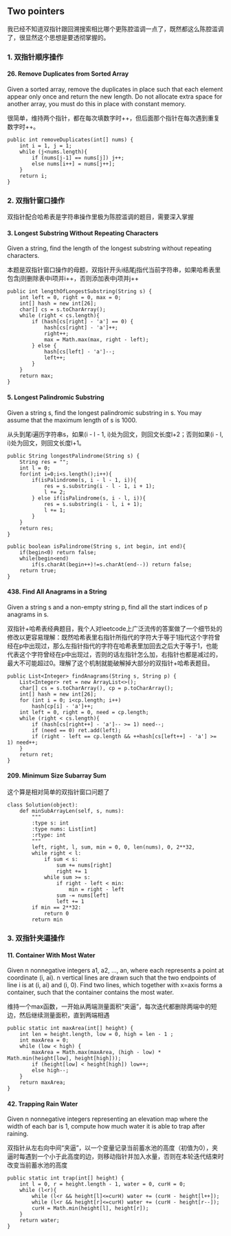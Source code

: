 ## Two pointers
我已经不知道双指针跟回溯搜索相比哪个更陈腔滥调一点了，既然都这么陈腔滥调了，很显然这个思想是要透彻掌握的。
### 1. 双指针顺序操作
#### 26. Remove Duplicates from Sorted Array
Given a sorted array, remove the duplicates in place such that each element appear only once and return the new length.
Do not allocate extra space for another array, you must do this in place with constant memory.

很简单，维持两个指针，都在每次填数字时++，但后面那个指针在每次遇到重复数字时++。
~~~~
public int removeDuplicates(int[] nums) {
    int i = 1, j = 1;
    while (j<nums.length){
        if (nums[j‐1] == nums[j]) j++;
        else nums[i++] = nums[j++];
    }
    return i;
}
~~~~
### 2. 双指针窗口操作
双指针配合哈希表是字符串操作里极为陈腔滥调的题目，需要深入掌握
#### 3. Longest Substring Without Repeating Characters
Given a string, find the length of the longest substring without repeating characters.

本题是双指针窗口操作的母题，双指针开头i结尾j指代当前字符串，如果哈希表里包含j则删除表中i项并i++，否则添加表中j项并j++
~~~~
public int lengthOfLongestSubstring(String s) {     
    int left = 0, right = 0, max = 0;
    int[] hash = new int[26];
    char[] cs = s.toCharArray();
    while (right < cs.length){
        if (hash[cs[right] - 'a'] == 0) {
            hash[cs[right] - 'a']++;
            right++;
            max = Math.max(max, right - left);
        } else {
            hash[cs[left] - 'a']--;
            left++;
        }
    }
    return max;
}
~~~~
#### 5. Longest Palindromic Substring
Given a string s, find the longest palindromic substring in s. You may assume that the maximum length of s is 1000.

从头到尾i遍历字符串s，如果(i - l - 1, i)处为回文，则回文长度l+2；否则如果(i - l, i)处为回文，则回文长度l+1。
~~~~
public String longestPalindrome(String s) {
    String res = "";
    int l = 0;
    for(int i=0;i<s.length();i++){
        if(isPalindrome(s, i - l - 1, i)){
            res = s.substring(i - l - 1, i + 1);
            l += 2;
        } else if(isPalindrome(s, i - l, i)){
            res = s.substring(i - l, i + 1);
            l += 1;
        }
    }
    return res;
}

public boolean isPalindrome(String s, int begin, int end){
    if(begin<0) return false;
    while(begin<end)
        if(s.charAt(begin++)!=s.charAt(end--)) return false;
    return true;
}
~~~~

#### 438. Find All Anagrams in a String
Given a string s and a non-empty string p, find all the start indices of p anagrams in s.

双指针+哈希表经典题目，我个人对leetcode上广泛流传的答案做了一个细节处的修改以更容易理解：既然哈希表里右指针所指代的字符大于等于1指代这个字符曾经在p中出现过，那么左指针指代的字符在哈希表里加回去之后大于等于1，也能代表这个字符曾经在p中出现过，否则的话左指针怎么加，右指针也都是减过的，最大不可能超过0。理解了这个机制就能破解掉大部分的双指针+哈希表题目。
~~~~
public List<Integer> findAnagrams(String s, String p) {
    List<Integer> ret = new ArrayList<>();
    char[] cs = s.toCharArray(), cp = p.toCharArray();
    int[] hash = new int[26];
    for (int i = 0; i<cp.length; i++)
        hash[cp[i] - 'a']++;
    int left = 0, right = 0, need = cp.length;
    while (right < cs.length){
        if (hash[cs[right++] - 'a']-- >= 1) need--;
        if (need == 0) ret.add(left);
        if (right - left == cp.length && ++hash[cs[left++] - 'a'] >= 1) need++;
    }
    return ret;
}
~~~~


#### 209. Minimum Size Subarray Sum

这个算是相对简单的双指针窗口问题了
~~~~
class Solution(object):
    def minSubArrayLen(self, s, nums):
        """
        :type s: int
        :type nums: List[int]
        :rtype: int
        """
        left, right, l, sum, min = 0, 0, len(nums), 0, 2**32, 
        while right < l:
            if sum < s:
                sum += nums[right]
                right += 1
            while sum >= s:
                if right - left < min:
                    min = right - left
                sum -= nums[left]
                left += 1
        if min == 2**32:
            return 0
        return min
~~~~
### 3. 双指针夹逼操作
#### 11. Container With Most Water
Given n nonnegative integers a1, a2, ..., an, where each represents a point at coordinate (i, ai). n vertical lines are drawn such that the two endpoints of line i is at (i, ai) and (i, 0). Find two lines, which together with x=axis forms a container,
such that the container contains the most water.

维持一个max函数，一开始从两端测量面积“夹逼”，每次迭代都删除两端中的短边，然后继续测量面积，直到两端相遇
~~~~
public static int maxArea(int[] height) {
    int len = height.length, low = 0, high = len - 1 ;
    int maxArea = 0;
    while (low < high) {
        maxArea = Math.max(maxArea, (high - low) * Math.min(height[low], height[high]));
        if (height[low] < height[high]) low++;
        else high--;
    }
    return maxArea;
}
~~~~
#### 42. Trapping Rain Water
Given n nonnegative integers representing an elevation map where the width of each bar is 1, compute how much water it is able to trap after raining.

双指针从左右向中间“夹逼”，以一个变量记录当前蓄水池的高度（初值为0），夹逼时每遇到一个小于此高度的边，则移动指针并加入水量，否则在本轮迭代结束时改变当前蓄水池的高度
~~~~
public static int trap(int[] height) {
    int l = 0, r = height.length - 1, water = 0, curH = 0;
    while (l<r){
        while (l<r && height[l]<=curH) water += (curH - height[l++]);
        while (l<r && height[r]<=curH) water += (curH - height[r--]);
        curH = Math.min(height[l], height[r]);
    }
    return water;
}
~~~~
